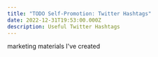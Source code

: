 ```yaml
---
title: "TODO Self-Promotion: Twitter Hashtags"
date: 2022-12-31T19:53:00.000Z
description: Useful Twitter Hashtags
---
```

marketing materials I've created